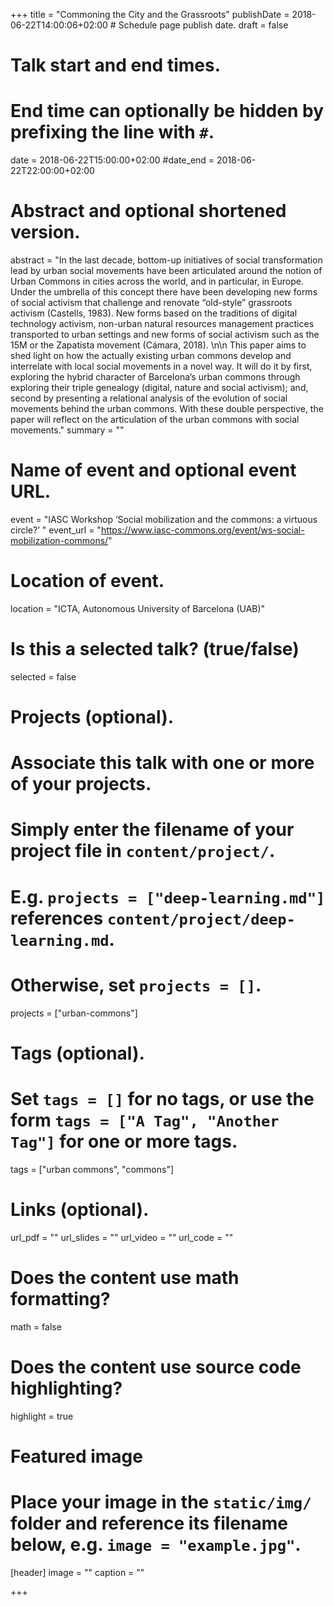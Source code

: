 +++
title = "Commoning the City and the Grassroots"
publishDate = 2018-06-22T14:00:06+02:00  # Schedule page publish date.
draft = false

# Talk start and end times.
#   End time can optionally be hidden by prefixing the line with `#`.
date = 2018-06-22T15:00:00+02:00
#date_end = 2018-06-22T22:00:00+02:00

# Abstract and optional shortened version.
abstract = "In the last decade, bottom-up initiatives of social transformation lead by urban social movements have been articulated around the notion of Urban Commons in cities across the world, and in particular, in Europe.  Under the umbrella of this concept there have been developing new forms of social activism that challenge and renovate “old-style” grassroots activism (Castells, 1983). New forms based on the traditions of digital technology activism, non-urban natural resources management practices transported to urban settings and new forms of social activism such as the 15M or the Zapatista movement (Cámara, 2018). \n\n This paper aims to shed light on how the actually existing urban commons develop and interrelate with local social movements in a novel way. It will do it by first, exploring the hybrid character of Barcelona’s urban commons through exploring their triple genealogy (digital, nature and social activism); and, second by presenting a relational analysis of the evolution of social movements behind the urban commons. With these double perspective, the paper will reflect on the articulation of the urban commons with social movements."
summary = ""

# Name of event and optional event URL.
event = "IASC Workshop ‘Social mobilization and the commons: a virtuous circle?’ "
event_url = "https://www.iasc-commons.org/event/ws-social-mobilization-commons/"

# Location of event.
location = "ICTA, Autonomous University of Barcelona (UAB)"

# Is this a selected talk? (true/false)
selected = false

# Projects (optional).
#   Associate this talk with one or more of your projects.
#   Simply enter the filename of your project file in `content/project/`.
#   E.g. `projects = ["deep-learning.md"]` references `content/project/deep-learning.md`.
#   Otherwise, set `projects = []`.
projects = ["urban-commons"]

# Tags (optional).
#   Set `tags = []` for no tags, or use the form `tags = ["A Tag", "Another Tag"]` for one or more tags.
tags = ["urban commons", "commons"]

# Links (optional).
url_pdf = ""
url_slides = ""
url_video = ""
url_code = ""

# Does the content use math formatting?
math = false

# Does the content use source code highlighting?
highlight = true

# Featured image
# Place your image in the `static/img/` folder and reference its filename below, e.g. `image = "example.jpg"`.
[header]
image = ""
caption = ""

+++
